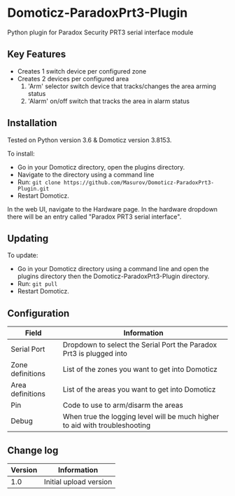 # Domoticz-ParadoxPrt3-Plugin
Python plugin for Paradox Security PRT3 serial interface module

## Key Features

* Creates 1 switch device per configured zone
* Creates 2 devices per configured area
  1. 'Arm' selector switch device that tracks/changes the area arming status
  2. 'Alarm' on/off switch that tracks the area in alarm status

## Installation

Tested on Python version 3.6 & Domoticz version 3.8153.

To install:

* Go in your Domoticz directory, open the plugins directory.
* Navigate to the directory using a command line
* Run: ```git clone https://github.com/Masurov/Domoticz-ParadoxPrt3-Plugin.git```
* Restart Domoticz.

In the web UI, navigate to the Hardware page. In the hardware dropdown there will be an entry called "Paradox PRT3 serial interface".

## Updating

To update:
* Go in your Domoticz directory using a command line and open the plugins directory then the Domoticz-ParadoxPrt3-Plugin directory.
* Run: ```git pull```
* Restart Domoticz.

## Configuration

| Field | Information|
| ----- | ---------- |
| Serial Port | Dropdown to select the Serial Port the Paradox Prt3 is plugged into |
| Zone definitions | List of the zones you want to get into Domoticz |
| Area definitions | List of the areas you want to get into Domoticz |
| Pin | Code to use to arm/disarm the areas |
| Debug | When true the logging level will be much higher to aid with troubleshooting |

## Change log

| Version | Information|
| ----- | ---------- |
| 1.0 | Initial upload version |